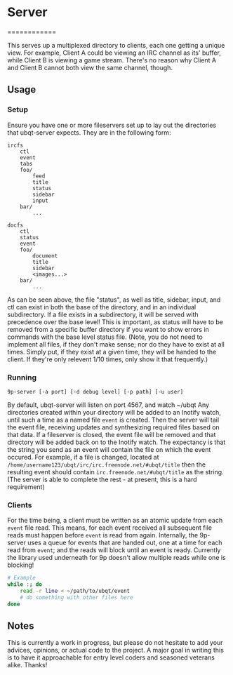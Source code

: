# Server
============

This serves up a multiplexed directory to clients, each one getting a unique view. For example, Client A could be viewing an IRC channel as its' buffer, while Client B is viewing a game stream. There's no reason why Client A and Client B cannot both view the same channel, though.

## Usage

### Setup

Ensure you have one or more fileservers set up to lay out the directories that ubqt-server expects. They are in the following form:

```
ircfs
	ctl
	event
	tabs
	foo/
		feed
		title
		status	
		sidebar
		input
	bar/
		...

docfs
	ctl
	status
	event
	foo/
		document
		title
		sidebar
		<images...>
	bar/
		...
```

As can be seen above, the file "status", as well as title, sidebar, input, and ctl can exist in both the base of the directory, and in an individual subdirectory. If a file exists in a subdirectory, it will be served with precedence over the base level! This is important, as status will have to be removed from a specific buffer directory if you want to show errors in commands with the base level status file. (Note, you do not need to implement all files, if they don't make sense; nor do they have to exist at all times. Simply put, if they exist at a given time, they will be handed to the client. If they're only relevent 1/10 times, only show it that frequently.)


### Running

`9p-server [-a port] [-d debug level] [-p path] [-u user]`

By default, ubqt-server will listen on port 4567, and watch ~/ubqt
Any directories created within your directory will be added to an Inotify watch, until such a time as a named file `event` is created. Then the server will tail the event file, receiving updates and synthesizing required files based on that data. If a fileserver is closed, the event file will be removed and that directory will be added back on to the Inotify watch.
The expectancy is that the string you send as an event will contain the file on which the event occured. For example, if a file is changed, located at `/home/username123/ubqt/irc/irc.freenode.net/#ubqt/title` then the resulting event should contain `irc.freenode.net/#ubqt/title` as the string. (The server is able to complete the rest - at present, this is a hard requirement)

### Clients

For the time being, a client must be written as an atomic update from each `event` file read. This means, for each event received all subsequent file reads must happen before `event` is read from again. 
Internally, the 9p-server uses a queue for events that are handed out, one at a time for each read from `event`; and the reads will block until an event is ready. Currently the library used underneath for 9p doesn't allow multiple reads while one is blocking!

``` sh
# Example
while :; do
	read -r line < ~/path/to/ubqt/event
	# do something with other files here
done
```

## Notes

This is currently a work in progress, but please do not hesitate to add your advices, opinions, or actual code to the project. A major goal in writing this is to have it approachable for entry level coders and seasoned veterans alike. 
Thanks!
